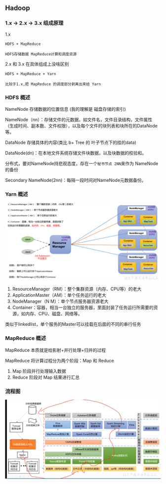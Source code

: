 ## Hadoop 
### 1.x -> 2.x -> 3.x 组成原理
1.x 
    
    HDFS + MapReduce
    
    HDFS存储数据 MapReduce计算和调度资源
2.x 和 3.x 在具体组成上没啥区别
    
    HDFS + MapReduce + Yarn 

    比较于1.x,把 MapReduce 的调度部分剥离出来给 Yarn

### HDFS 概述

NameNode 存储数据的位置信息 (我的理解是 磁盘存储的索引)

NameNode（nn）：存储文件的元数据，如文件名，文件目录结构，文件属性（生成时间、副本数、文件权限），以及每个文件的块列表和块所在的DataNode等。

DataNode 存储具体的内容(类比 b+ Tree 的 叶子节点下的挂的data)

DataNode(dn)：在本地文件系统存储文件块数据，以及块数据的校验和。

分布式，要对NameNode持悲观态度，存在一个`秘书节点 2NN`来作为 NameNode 的备份

Secondary NameNode(2nn)：每隔一段时间对NameNode元数据备份。

### Yarn 概述

![](../pics/Screenshot%202021-05-19%20112607.png)

1. ResourceManager（RM）：整个集群资源（内存、CPU等）的老大
2. ApplicationMaster（AM）：单个任务运行的老大
3. NodeManager（N M）：单个节点服务器资源老大
4. Container：容器，相当一台独立的服务器，里面封装了任务运行所需要的资源，如内存、CPU、磁盘、网络等。

类似于linkedlist，单个服务的Master可以挂载在后面的不同的串行任务

### MapReduce 概述

MapReduce 本质就是给影射+并行处理+归并的过程

MapReduce 将计算过程分为两个阶段：Map 和 Reduce

1. Map 阶段并行处理输入数据
2. Reduce 阶段对 Map 结果进行汇总


### 流程图

![](../pics/Screenshot%202021-05-19%20114053.png)

